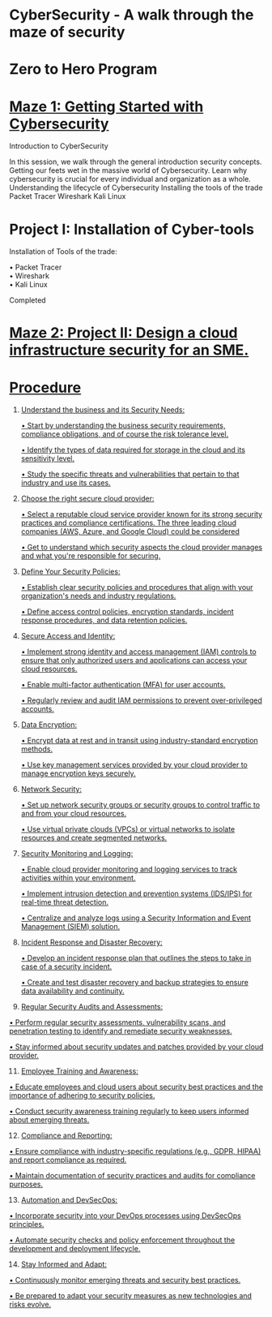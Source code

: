 # CyberSecurity - A walk through the maze of security

# Zero to Hero Program

# <u>Maze 1: Getting Started with Cybersecurity</u> 

Introduction to CyberSecurity

In this session, we walk through the general introduction security concepts. Getting our feets wet in the massive world of Cybersecurity. Learn why cybersecurity is crucial for every individual and organization as a whole.
Understanding the lifecycle of Cybersecurity 
Installing the tools of the trade
Packet Tracer
Wireshark 
Kali Linux


# Project I: Installation of Cyber-tools # 

Installation of Tools of the trade: 

•	Packet Tracer        
•	Wireshark            
•	Kali Linux            

Completed 

# <u>Maze 2: Project II: Design a cloud infrastructure security for an SME.

# Procedure #

1. Understand the business and its Security Needs:
   
    •	Start by understanding the business security requirements, compliance obligations, and of course the risk tolerance level.
   
    •	Identify the types of data required for storage in the cloud and its sensitivity level.
   
    •	Study the specific threats and vulnerabilities that pertain to that industry and use its cases.


3. Choose the right secure cloud provider:
 
    •	Select a reputable cloud service provider known for its strong security practices and compliance certifications. The three leading cloud companies (AWS, Azure, and Google Cloud) could be considered
   
    •	Get to understand which security aspects the cloud provider manages and what you're responsible for securing.


4. Define Your Security Policies:
   
    •	Establish clear security policies and procedures that align with your organization's needs and industry regulations.
   
    •	Define access control policies, encryption standards, incident response procedures, and data retention policies.

5. Secure Access and Identity:
   
    •	Implement strong identity and access management (IAM) controls to ensure that only authorized users and applications can access your cloud resources.
   
    •	Enable multi-factor authentication (MFA) for user accounts.
   
    •	Regularly review and audit IAM permissions to prevent over-privileged accounts.
   

6. Data Encryption:
   
    •	Encrypt data at rest and in transit using industry-standard encryption methods.
   
    •	Use key management services provided by your cloud provider to manage encryption keys securely.
   

7. Network Security:
   
    •	Set up network security groups or security groups to control traffic to and from your cloud resources.
    
    •	Use virtual private clouds (VPCs) or virtual networks to isolate resources and create segmented networks.
    

8. Security Monitoring and Logging:

    •	Enable cloud provider monitoring and logging services to track activities within your environment.
    
    •	Implement intrusion detection and prevention systems (IDS/IPS) for real-time threat detection.
    
    •	Centralize and analyze logs using a Security Information and Event Management (SIEM) solution.
    

9. Incident Response and Disaster Recovery:
   
     •	Develop an incident response plan that outlines the steps to take in case of a security incident.
  
     •	Create and test disaster recovery and backup strategies to ensure data availability and continuity.
  

10. Regular Security Audits and Assessments:
   
   •	Perform regular security assessments, vulnerability scans, and penetration testing to identify and remediate security weaknesses.

   •	Stay informed about security updates and patches provided by your cloud provider.


11. Employee Training and Awareness:

   •	Educate employees and cloud users about security best practices and the importance of adhering to security policies.

   •	Conduct security awareness training regularly to keep users informed about emerging threats.


12. Compliance and Reporting:
    
   •	Ensure compliance with industry-specific regulations (e.g., GDPR, HIPAA) and report compliance as required.

   •	Maintain documentation of security practices and audits for compliance purposes.


13. Automation and DevSecOps:
    
   •	Incorporate security into your DevOps processes using DevSecOps principles.

   •	Automate security checks and policy enforcement throughout the development and deployment lifecycle.


14. Stay Informed and Adapt:
    
   •	Continuously monitor emerging threats and security best practices.

   •	Be prepared to adapt your security measures as new technologies and risks evolve.



